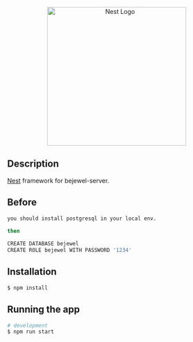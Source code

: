 <p align="center">
  <a href="http://nestjs.com/" target="blank"><img src="https://nestjs.com/img/logo_text.svg" width="320" alt="Nest Logo" /></a>
</p>

[circleci-image]: https://img.shields.io/circleci/build/github/nestjs/nest/master?token=abc123def456
[circleci-url]: https://circleci.com/gh/nestjs/nest


## Description

[Nest](https://github.com/nestjs/nest) framework for bejewel-server.

## Before

```bash
you should install postgresql in your local env.

then
  
CREATE DATABASE bejewel
CREATE ROLE bejewel WITH PASSWORD '1234'

```

## Installation

```bash
$ npm install
```

## Running the app

```bash
# development
$ npm run start

